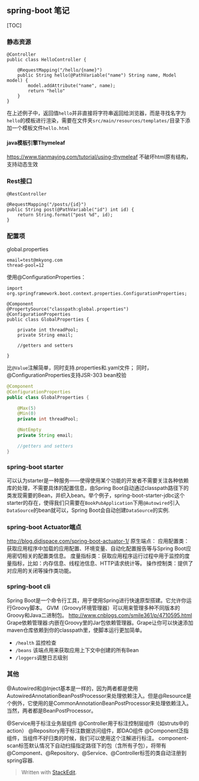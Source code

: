 ## spring-boot 笔记
[TOC]
### 静态资源
```
@Controller
public class HelloController {

    @RequestMapping("/hello/{name}")
    public String hello(@PathVariable("name") String name, Model model) {
        model.addAttribute("name", name);
        return "hello"
    }
}
```
在上述例子中，返回值`hello`并非直接将字符串返回给浏览器，而是寻找名字为`hello`的模板进行渲染，需要在文件夹`src/main/resources/templates/`目录下添加一个模板文件`hello.html`

#### java模板引擎Thymeleaf
https://www.tianmaying.com/tutorial/using-thymeleaf
不破坏html原有结构，支持动态生效  


### Rest接口
`@RestController`
```
@RequestMapping("/posts/{id}")
public String post(@PathVariable("id") int id) {
    return String.format("post %d", id);
}
```

### 配置项
global.properties
```
email=test@mkyong.com
thread-pool=12
```
使用@ConfigurationProperties：
```
import org.springframework.boot.context.properties.ConfigurationProperties;

@Component
@PropertySource("classpath:global.properties")
@ConfigurationProperties
public class GlobalProperties {

    private int threadPool;
    private String email;

    //getters and setters

}
```
比`@Value`注解简单，同时支持.properties和.yaml文件；
同时，@ConfigurationProperties支持JSR-303 bean校验
```java
@Component
@ConfigurationProperties
public class GlobalProperties {

    @Max(5)
    @Min(0)
    private int threadPool;

    @NotEmpty
    private String email;

    //getters and setters
}
```
### spring-boot starter
可以认为starter是一种服务——使得使用某个功能的开发者不需要关注各种依赖库的处理，不需要具体的配置信息，由Spring Boot自动通过classpath路径下的类发现需要的Bean，并织入bean。举个例子，spring-boot-starter-jdbc这个starter的存在，使得我们只需要在`BookPubApplication`下用`@Autowired`引入`DataSource`的bean就可以，Spring Boot会自动创建`DataSource`的实例.

### spring-boot Actuator端点
http://blog.didispace.com/spring-boot-actuator-1/
原生端点：
应用配置类：获取应用程序中加载的应用配置、环境变量、自动化配置报告等与Spring Boot应用密切相关的配置类信息。
度量指标类：获取应用程序运行过程中用于监控的度量指标，比如：内存信息、线程池信息、HTTP请求统计等。
操作控制类：提供了对应用的关闭等操作类功能。

### spring-boot cli
Spring Boot是一个命令行工具，用于使用Spring进行快速原型搭建。它允许你运行Groovy脚本。
GVM（Groovy环境管理器）可以用来管理多种不同版本的Groovy和Java二进制包。
http://www.cnblogs.com/smile361/p/4710595.html
Grape依赖管理器:内嵌在Groovy里的Jar包依赖管理器。Grape让你可以快速添加maven仓库依赖到你的classpath里，使脚本运行更加简单。
- `/health` 监控检查
- `/beans` 该端点用来获取应用上下文中创建的所有Bean
- `/loggers`调整日志级别
### 其他
@Autowired和@Inject基本是一样的，因为两者都是使用AutowiredAnnotationBeanPostProcessor来处理依赖注入。但是@Resource是个例外，它使用的是CommonAnnotationBeanPostProcessor来处理依赖注入。当然，两者都是BeanPostProcessor。

@Service用于标注业务层组件
@Controller用于标注控制层组件（如struts中的action）
@Repository用于标注数据访问组件，即DAO组件
@Component泛指组件，当组件不好归类的时候，我们可以使用这个注解进行标注。
component-scan标签默认情况下自动扫描指定路径下的包（含所有子包），将带有@Component、@Repository、@Service、@Controller标签的类自动注册到spring容器.
> Written with [StackEdit](https://stackedit.io/).
